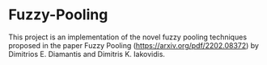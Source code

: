 # Fuzzy-Pooling
This project is an implementation of the novel fuzzy pooling techniques proposed in the paper Fuzzy Pooling (https://arxiv.org/pdf/2202.08372) by Dimitrios E. Diamantis and Dimitris K. Iakovidis.
